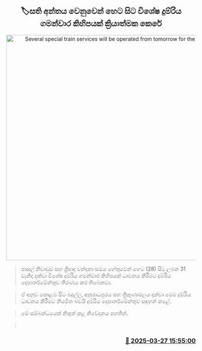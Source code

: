 <p align='center'><b><h2 align='center' title='Several special train services will be operated from tomorrow for the weekend'>🏷සති අන්තය වෙනුවෙන් ‍හෙට සිට විශේෂ දුම්රිය ගමන්වාර කිහිපයක් ක්‍රියාත්මක කෙරේ</h2></b></p>
<p align='center'><img src='https://helakuru.sgp1.cdn.digitaloceanspaces.com/esana/images/lib/trainjaffna.jpg' width='600' alt='Several special train services will be operated from tomorrow for the weekend'></p>

> පාසල් නිවාඩුව සහ ශ්‍රීපාද වන්දනා සමය හේතුවෙන් හෙට (28) සිට ලබන 31 වැනිදා දක්වා විශේෂ දුම්රිය ගමන්වාර කිහිපයක් ධාවනය කිරීමට දුම්රිය දෙපාර්තමේන්තුව තීරණය කර තිබෙනවා.

> ඒ අනුව කොළඹ සිට බදුල්ල, අනුරාධපුරය සහ ත්‍රිකුණාමලය දක්වා මෙම දුම්රිය ධාවනය කිරීමට නියමිත බවයි දුම්රිය දෙපාර්තමේන්තුව සඳහන් කළේ.

> මේ සම්බන්ධයෙන් නිකුත් කළ නිවේදනය පහතින්. 

>  



<h3 align='right'><a href='https://www.helakuru.lk/esana/p/108703/'>📅 2025-03-27 15:55:00</a></h3>
